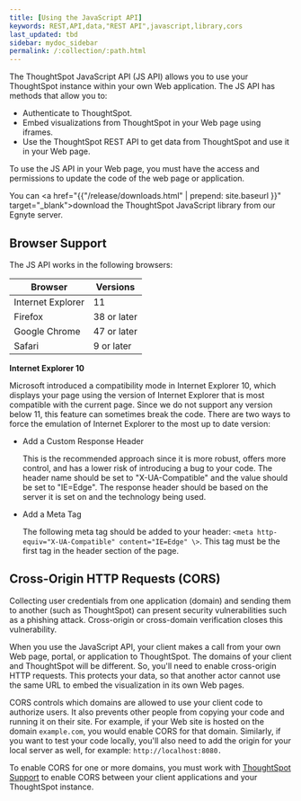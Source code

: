 ```yaml
---
title: [Using the JavaScript API]
keywords: REST,API,data,"REST API",javascript,library,cors
last_updated: tbd
sidebar: mydoc_sidebar
permalink: /:collection/:path.html
---
```

The ThoughtSpot JavaScript API (JS API) allows you to use your ThoughtSpot
instance within your own Web application. The JS API has methods that allow you
to:

-   Authenticate to ThoughtSpot.
-   Embed visualizations from ThoughtSpot in your Web page using iframes.
-   Use the ThoughtSpot REST API to get data from ThoughtSpot and use it in your Web page.

To use the JS API in your Web page, you must have the access and permissions to
update the code of the web page or application.

You can <a href="{{"/release/downloads.html" | prepend: site.baseurl }}" target="_blank">download the ThoughtSpot JavaScript library</a> from our Egnyte server.

## Browser Support

The JS API works in the following browsers:

|Browser|Versions|
|-------|--------|
|Internet Explorer|11|
|Firefox|38 or later|
|Google Chrome|47 or later|
|Safari|9 or later|

**Internet Explorer 10**

Microsoft introduced a compatibility mode in Internet Explorer 10, which
displays your page using the version of Internet Explorer that is most
compatible with the current page. Since we do not support any version below 11,
this feature can sometimes break the code. There are two ways to force the
emulation of Internet Explorer to the most up to date version:

-   Add a Custom Response Header

    This is the recommended approach since it is more robust, offers more
    control, and has a lower risk of introducing a bug to your code. The header
    name should be set to "X-UA-Compatible" and the value should be set to
    "IE=Edge". The response header should be based on the server it is set on
    and the technology being used.

-   Add a Meta Tag

    The following meta tag should be added to your header: `<meta
    http-equiv="X-UA-Compatible" content="IE=Edge" \>`. This tag must be the
    first tag in the header section of the page.


## Cross-Origin HTTP Requests (CORS)

Collecting user credentials from one application (domain) and sending them to
another (such as ThoughtSpot) can present security vulnerabilities such as a
phishing attack. Cross-origin or cross-domain verification closes this vulnerability.

When you use the JavaScript API, your client makes a call from your own Web
page, portal, or application to ThoughtSpot. The domains of your client and
ThoughtSpot will be different. So, you'll need to enable cross-origin HTTP
requests. This protects your data, so that another actor cannot
use the same URL to embed the visualization in its own Web pages.

CORS controls which domains are allowed to use your client code to authorize
users. It also prevents other people from copying your code and running it on
their site.  For example, if your Web site is hosted on the domain
`example.com`, you would enable CORS for that domain. Similarly, if you want to
test your code locally, you'll also need to add the origin for your local server
as well, for example: `http://localhost:8080.`

To enable CORS for one or more domains, you must work with <a
href="mailto:support@thoughtspot.com">ThoughtSpot Support</a> to enable CORS
between your client applications and your ThoughtSpot instance.
